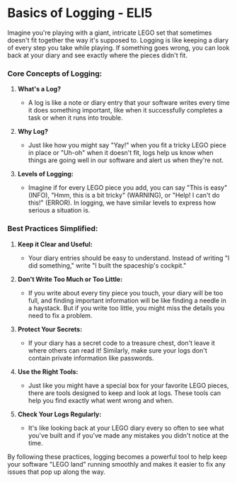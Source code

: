 




# Basics of Logging - ELI5
Imagine you're playing with a giant, intricate LEGO set that sometimes doesn't fit together the way it's supposed to. Logging is like keeping a diary of every step you take while playing. If something goes wrong, you can look back at your diary and see exactly where the pieces didn't fit.

### Core Concepts of Logging:

1. **What's a Log?**
   - A log is like a note or diary entry that your software writes every time it does something important, like when it successfully completes a task or when it runs into trouble.

2. **Why Log?**
   - Just like how you might say "Yay!" when you fit a tricky LEGO piece in place or "Uh-oh" when it doesn't fit, logs help us know when things are going well in our software and alert us when they're not.

3. **Levels of Logging:**
   - Imagine if for every LEGO piece you add, you can say "This is easy" (INFO), "Hmm, this is a bit tricky" (WARNING), or "Help! I can't do this!" (ERROR). In logging, we have similar levels to express how serious a situation is.

### Best Practices Simplified:

1. **Keep it Clear and Useful:**
   - Your diary entries should be easy to understand. Instead of writing "I did something," write "I built the spaceship's cockpit."

2. **Don't Write Too Much or Too Little:**
   - If you write about every tiny piece you touch, your diary will be too full, and finding important information will be like finding a needle in a haystack. But if you write too little, you might miss the details you need to fix a problem.

3. **Protect Your Secrets:**
   - If your diary has a secret code to a treasure chest, don't leave it where others can read it! Similarly, make sure your logs don't contain private information like passwords.

4. **Use the Right Tools:**
   - Just like you might have a special box for your favorite LEGO pieces, there are tools designed to keep and look at logs. These tools can help you find exactly what went wrong and when.

5. **Check Your Logs Regularly:**
   - It's like looking back at your LEGO diary every so often to see what you've built and if you've made any mistakes you didn't notice at the time.

By following these practices, logging becomes a powerful tool to help keep your software "LEGO land" running smoothly and makes it easier to fix any issues that pop up along the way.
